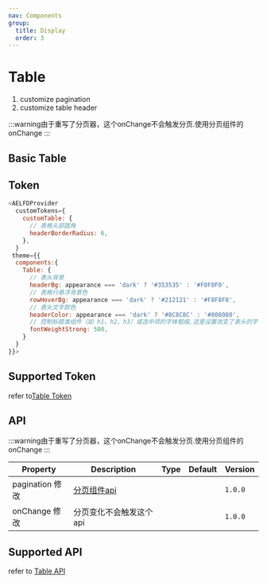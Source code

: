 ```yaml
---
nav: Components
group:
  title: Display
  order: 3
---
```


# Table

1. customize pagination
2. customize table header

:::warning由于重写了分页器，这个onChange不会触发分页.使用分页组件的onChange :::

## Basic Table

<code src="./demos/basic.tsx"></code>

## Token

```js
<AELFDProvider
  customTokens={
    customTable: {
      // 表格头部圆角
      headerBorderRadius: 6,
    },
  }
 theme={{
  components:{
    Table: {
      // 表头背景
      headerBg: appearance === 'dark' ? '#353535' : '#F0F0F0',
      // 表格行悬浮背景色
      rowHoverBg: appearance === 'dark' ? '#212121' : '#F8F8F8',
      // 表头文字颜色
      headerColor: appearance === 'dark' ? '#8C8C8C' : '#808080',
      // 控制标题类组件（如 h1、h2、h3）或选中项的字体粗细,这里设置改变了表头的字体粗细
      fontWeightStrong: 500,
    }
  }
}}>
```

## Supported Token

refer to[Table Token](https://ant.design/components/table-cn#%E4%B8%BB%E9%A2%98%E5%8F%98%E9%87%8Fdesign-token)

## API

:::warning由于重写了分页器，这个onChange不会触发分页.使用分页组件的onChange :::

| Property | Description | Type | Default | Version |
| --- | --- | --- | --- | --- |
| pagination <Badge type='warning'>修改</Badge> | [分页组件api](/components/pagination) |  |  | `1.0.0` |
| onChange <Badge type='warning'>修改</Badge> | 分页变化不会触发这个api |  |  | `1.0.0` |

## Supported API

refer to [Table API](https://ant.design/components/table-cn#table)
